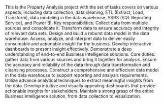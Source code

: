 This is the Property Analysis project with the set of tasks covers on various aspects, including data collection, data cleaning, ETL (Extract, Load, Transform), data modeling in the data warehouse, SSRS (SQL Reporting Service), and Power BI.
Key responsibilities: Collect data from multiple sources and consolidate it. Transform data to ensure accuracy and integrity of relevant data sets. Design and build a roburst data model in the data warehouse. Access, analyze, and interpret data to deliver easily consumable and actionable insight for the business. Develop interactive dashboards to present insight effectively. Demonstrate a deep understanding of end-to-end Business Intelligence solutions.
Core duties: gather data from various sources and bring it together for analysis. Ensure the accuracy and reliability of the data through data transformation and cleansing processes. Construct a comprehensive and effiecient data model in the data warehouse to support reporting and analysis requirements. Utilize advance analytical techniques to extract meaningful insights from the data. Develop intuitive and visually appealing dashboards that provide actionable insights for stakeholders. Maintain a strong grasp of the entire Business Intelligence solution, from data collection to visualization.
